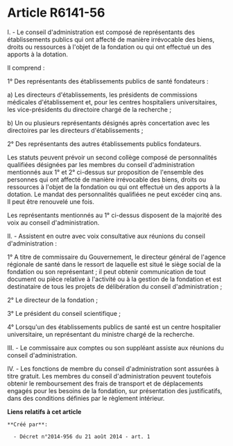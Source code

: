 # Article R6141-56

I. - Le conseil d'administration est composé de représentants des établissements publics qui ont affecté de manière
irrévocable des biens, droits ou ressources à l'objet de la fondation ou qui ont effectué un des apports à la dotation.

Il comprend :

1° Des représentants des établissements publics de santé fondateurs :

a) Les directeurs d'établissements, les présidents de commissions médicales d'établissement et, pour les centres hospitaliers
universitaires, les vice-présidents du directoire chargé de la recherche ;

b) Un ou plusieurs représentants désignés après concertation avec les directoires par les directeurs d'établissements ;

2° Des représentants des autres établissements publics fondateurs.

Les statuts peuvent prévoir un second collège composé de personnalités qualifiées désignées par les membres du conseil
d'administration mentionnés aux 1° et 2° ci-dessus sur proposition de l'ensemble des personnes qui ont affecté de manière
irrévocable des biens, droits ou ressources à l'objet de la fondation ou qui ont effectué un des apports à la dotation. Le
mandat des personnalités qualifiées ne peut excéder cinq ans. Il peut être renouvelé une fois.

Les représentants mentionnés au 1° ci-dessus disposent de la majorité des voix au conseil d'administration.

II. - Assistent en outre avec voix consultative aux réunions du conseil d'administration :

1° A titre de commissaire du Gouvernement, le directeur général de l'agence régionale de santé dans le ressort de laquelle
est situé le siège social de la fondation ou son représentant ; il peut obtenir communication de tout document ou pièce
relative à l'activité ou à la gestion de la fondation et est destinataire de tous les projets de délibération du conseil
d'administration ;

2° Le directeur de la fondation ;

3° Le président du conseil scientifique ;

4° Lorsqu'un des établissements publics de santé est un centre hospitalier universitaire, un représentant du ministre chargé
de la recherche.

III. - Le commissaire aux comptes ou son suppléant assiste aux réunions du conseil d'administration.

IV. - Les fonctions de membre du conseil d'administration sont assurées à titre gratuit. Les membres du conseil
d'administration peuvent toutefois obtenir le remboursement des frais de transport et de déplacements engagés pour les
besoins de la fondation, sur présentation des justificatifs, dans des conditions définies par le règlement intérieur.

**Liens relatifs à cet article**

	**Créé par**:

	  - Décret n°2014-956 du 21 août 2014 - art. 1
